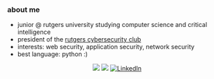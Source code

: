 ### about me

- junior @ rutgers university studying computer science and critical intelligence
- president of the [rutgers cybersecurity club](https://github.com/rutgers-rusec)
- interests: web security, application security, network security
- best language: python :)

<p align="center">
  <img src="https://github-readme-stats.vercel.app/api/top-langs/?username=rhea80&layout=compact&theme=radical/>
</p>

<p align="center">
  <img src="https://github-readme-stats.vercel.app/api/top-langs/?username=rhea80&layout=compact&theme=radical/>
</p>

<p align="left">
  <a href="https://linkedin.com/in/rheasharma-cs" target="_blank">
    <img src="https://img.shields.io/badge/LinkedIn-blue?style=flat-square&logo=linkedin" alt="LinkedIn" />
  </a>
</p>
